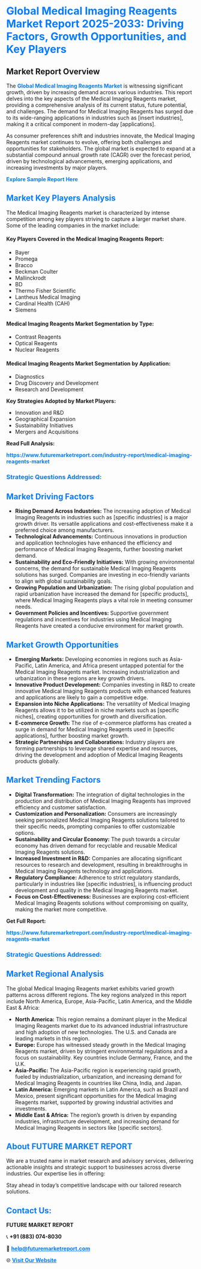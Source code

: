 <h1 style="color: #007BFF;">Global Medical Imaging Reagents Market Report 2025-2033: Driving Factors, Growth Opportunities, and Key Players</h1>

<section id="overview">
<h2>Market Report Overview</h2>
<p>The <a href="https://www.futuremarketreport.com/industry-report/medical-imaging-reagents-market" style="color: #007BFF; text-decoration: none;"><strong>Global Medical Imaging Reagents Market</strong></a> is witnessing significant growth, driven by increasing demand across various industries. This report delves into the key aspects of the Medical Imaging Reagents market, providing a comprehensive analysis of its current status, future potential, and challenges. The demand for Medical Imaging Reagents has surged due to its wide-ranging applications in industries such as [insert industries], making it a critical component in modern-day [applications].</p>
<p>As consumer preferences shift and industries innovate, the Medical Imaging Reagents market continues to evolve, offering both challenges and opportunities for stakeholders. The global market is expected to expand at a substantial compound annual growth rate (CAGR) over the forecast period, driven by technological advancements, emerging applications, and increasing investments by major players.</p>
</section>

<section id="overview">
<p><a href="https://www.futuremarketreport.com/request-sample/reportId=64705" style="color: #007BFF; text-decoration: none;"><strong>Explore Sample Report Here</strong></a></p>
</section>

<section id="key-players">
<h2 style="color: #007BFF;">Market Key Players Analysis</h2>
<p>The Medical Imaging Reagents market is characterized by intense competition among key players striving to capture a larger market share. Some of the leading companies in the market include:</p>
<h4>Key Players Covered in the Medical Imaging Reagents Report:</h4>
<ul><li>Bayer</li><li>Promega</li><li>Bracco</li><li>Beckman Coulter</li><li>Mallinckrodt</li><li>BD</li><li>Thermo Fisher Scientific</li><li>Lantheus Medical Imaging</li><li>Cardinal Health (CAH)</li><li>Siemens</li></ul>
<h4>Medical Imaging Reagents Market Segmentation by Type:</h4>
<ul><li>Contrast Reagents</li><li>Optical Reagents</li><li>Nuclear Reagents</li></ul>

<h4>Medical Imaging Reagents Market Segmentation by Application:</h4>
<ul><li>Diagnostics</li><li>Drug Discovery and Development</li><li>Research and Development</li></ul>
<p><strong>Key Strategies Adopted by Market Players:</strong></p>
<ul>
<li>Innovation and R&D</li>
<li>Geographical Expansion</li>
<li>Sustainability Initiatives</li>
<li>Mergers and Acquisitions</li>
</ul>
</section>

<section>
<p><strong>Read Full Analysis: </strong></p><a href="https://www.futuremarketreport.com/industry-report/medical-imaging-reagents-market" style="color: #007BFF; text-decoration: none;"><strong>https://www.futuremarketreport.com/industry-report/medical-imaging-reagents-market</strong></a>
<h3 style="color: #007BFF;">Strategic Questions Addressed:</h3>
</section>

<section id="driving-factors">
<h2 style="color: #007BFF;">Market Driving Factors</h2>
<ul>
<li><strong>Rising Demand Across Industries:</strong> The increasing adoption of Medical Imaging Reagents in industries such as [specific industries] is a major growth driver. Its versatile applications and cost-effectiveness make it a preferred choice among manufacturers.</li>
<li><strong>Technological Advancements:</strong> Continuous innovations in production and application technologies have enhanced the efficiency and performance of Medical Imaging Reagents, further boosting market demand.</li>
<li><strong>Sustainability and Eco-Friendly Initiatives:</strong> With growing environmental concerns, the demand for sustainable Medical Imaging Reagents solutions has surged. Companies are investing in eco-friendly variants to align with global sustainability goals.</li>
<li><strong>Growing Population and Urbanization:</strong> The rising global population and rapid urbanization have increased the demand for [specific products], where Medical Imaging Reagents plays a vital role in meeting consumer needs.</li>
<li><strong>Government Policies and Incentives:</strong> Supportive government regulations and incentives for industries using Medical Imaging Reagents have created a conducive environment for market growth.</li>
</ul>
</section>

<section id="growth-opportunities">
<h2 style="color: #007BFF;">Market Growth Opportunities</h2>
<ul>
<li><strong>Emerging Markets:</strong> Developing economies in regions such as Asia-Pacific, Latin America, and Africa present untapped potential for the Medical Imaging Reagents market. Increasing industrialization and urbanization in these regions are key growth drivers.</li>
<li><strong>Innovative Product Development:</strong> Companies investing in R&D to create innovative Medical Imaging Reagents products with enhanced features and applications are likely to gain a competitive edge.</li>
<li><strong>Expansion into Niche Applications:</strong> The versatility of Medical Imaging Reagents allows it to be utilized in niche markets such as [specific niches], creating opportunities for growth and diversification.</li>
<li><strong>E-commerce Growth:</strong> The rise of e-commerce platforms has created a surge in demand for Medical Imaging Reagents used in [specific applications], further boosting market growth.</li>
<li><strong>Strategic Partnerships and Collaborations:</strong> Industry players are forming partnerships to leverage shared expertise and resources, driving the development and adoption of Medical Imaging Reagents products globally.</li>
</ul>
</section>

<section id="trending-factors">
<h2 style="color: #007BFF;">Market Trending Factors</h2>
<ul>
<li><strong>Digital Transformation:</strong> The integration of digital technologies in the production and distribution of Medical Imaging Reagents has improved efficiency and customer satisfaction.</li>
<li><strong>Customization and Personalization:</strong> Consumers are increasingly seeking personalized Medical Imaging Reagents solutions tailored to their specific needs, prompting companies to offer customizable options.</li>
<li><strong>Sustainability and Circular Economy:</strong> The push towards a circular economy has driven demand for recyclable and reusable Medical Imaging Reagents solutions.</li>
<li><strong>Increased Investment in R&D:</strong> Companies are allocating significant resources to research and development, resulting in breakthroughs in Medical Imaging Reagents technology and applications.</li>
<li><strong>Regulatory Compliance:</strong> Adherence to strict regulatory standards, particularly in industries like [specific industries], is influencing product development and quality in the Medical Imaging Reagents market.</li>
<li><strong>Focus on Cost-Effectiveness:</strong> Businesses are exploring cost-efficient Medical Imaging Reagents solutions without compromising on quality, making the market more competitive.</li>
</ul>
</section>

<section>
<p><strong>Get Full Report: </strong></p><a href="https://www.futuremarketreport.com/industry-report/medical-imaging-reagents-market" style="color: #007BFF; text-decoration: none;"><strong>https://www.futuremarketreport.com/industry-report/medical-imaging-reagents-market</strong></a>
<h3 style="color: #007BFF;">Strategic Questions Addressed:</h3>
</section>


<section id="regional-analysis">
<h2 style="color: #007BFF;">Market Regional Analysis</h2>
<p>The global Medical Imaging Reagents market exhibits varied growth patterns across different regions. The key regions analyzed in this report include North America, Europe, Asia-Pacific, Latin America, and the Middle East & Africa:</p>
<ul>
<li><strong>North America:</strong> This region remains a dominant player in the Medical Imaging Reagents market due to its advanced industrial infrastructure and high adoption of new technologies. The U.S. and Canada are leading markets in this region.</li>
<li><strong>Europe:</strong> Europe has witnessed steady growth in the Medical Imaging Reagents market, driven by stringent environmental regulations and a focus on sustainability. Key countries include Germany, France, and the U.K.</li>
<li><strong>Asia-Pacific:</strong> The Asia-Pacific region is experiencing rapid growth, fueled by industrialization, urbanization, and increasing demand for Medical Imaging Reagents in countries like China, India, and Japan.</li>
<li><strong>Latin America:</strong> Emerging markets in Latin America, such as Brazil and Mexico, present significant opportunities for the Medical Imaging Reagents market, supported by growing industrial activities and investments.</li>
<li><strong>Middle East & Africa:</strong> The region’s growth is driven by expanding industries, infrastructure development, and increasing demand for Medical Imaging Reagents in sectors like [specific sectors].</li>
</ul>
</section>

<footer>
<h2 style="color: #007BFF;">About FUTURE MARKET REPORT</h2>
<p>We are a trusted name in market research and advisory services, delivering actionable insights and strategic support to businesses across diverse industries. Our expertise lies in offering:</p>

<p>Stay ahead in today’s competitive landscape with our tailored research solutions.</p>

<h2 style="color: #007BFF;">Contact Us:</h2>
<p><strong>FUTURE MARKET REPORT</strong></p>
<p>📞 <strong>+91 (883) 074-8030</strong></p>
<p>📧 <strong><a href="mailto:help@futuremarketreport.com" style="color: #007BFF;">help@futuremarketreport.com</a></strong></p>
<p>🌐 <strong><a href="https://www.futuremarketreport.com/" style="color: #007BFF;">Visit Our Website</a></strong></p>
</footer>